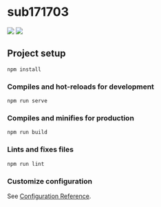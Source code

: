 # sub171703
<img src="https://user-images.githubusercontent.com/72240062/145918661-a567a961-6311-4647-944f-9a5dc0d878f6.png" />
<img src="https://user-images.githubusercontent.com/72240062/145918693-33f55c74-0aa3-4a29-a36e-844a16a3921c.png" />



## Project setup
```
npm install
```

### Compiles and hot-reloads for development
```
npm run serve
```

### Compiles and minifies for production
```
npm run build
```

### Lints and fixes files
```
npm run lint
```

### Customize configuration
See [Configuration Reference](https://cli.vuejs.org/config/).
